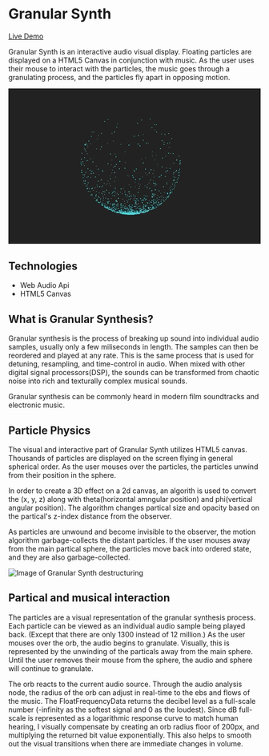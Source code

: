 # Granular Synth
[Live Demo](https://granular-synth.herokuapp.com/)

Granular Synth is an interactive audio visual display. Floating particles are displayed on a HTML5 Canvas in conjunction with music. As the user uses their mouse to interact with the particles, the music goes through a granulating process, and the particles fly apart in opposing motion. 

![Image of Granular Synth](https://github.com/pb-nowa/Virtual-Synthesizer/blob/master/assets/screenshots/granular-synth-main.gif)

## Technologies

* Web Audio Api
* HTML5 Canvas

## What is Granular Synthesis?

Granular synthesis is the process of breaking up sound into individual audio samples, usually only a few miliseconds in length. The samples can then be reordered and played at any rate. This is the same process that is used for detuning, resampling, and time-control in audio. When mixed with other digital signal processors(DSP), the sounds can be transformed from chaotic noise into rich and texturally complex musical sounds. 

Granular synthesis can be commonly heard in modern film soundtracks and electronic music. 

## Particle Physics

The visual and interactive part of Granular Synth utilizes HTML5 canvas. Thousands of particles are displayed on the screen flying in general spherical order. As the user mouses over the particles, the particles unwind from their position in the sphere. 

In order to create a 3D effect on a 2d canvas, an algorith is used to convert the (x, y, z) along with theta(horizontal amngular position) and phi(vertical angular position). The algorithm changes partical size and opacity based on the partical's z-index distance from the observer.

As particles are unwound and become invisible to the observer, the motion algorithm garbage-collects the distant particles. If the user mouses away from the main partical sphere, the particles move back into ordered state, and they are also garbage-collected.

![Image of Granular Synth destructuring](https://github.com/pb-nowa/Virtual-Synthesizer/blob/master/assets/screenshots/granular-synth-destructure.gif)

## Partical and musical interaction

The particles are a visual representation of the granular synthesis process. Each particle can be viewed as an individual audio sample being played back. (Except that there are only 1300 instead of 12 million.) As the user mouses over the orb, the audio begins to granulate. Visually, this is represented by the unwinding of the particals away from the main sphere. Until the user removes their mouse from the sphere, the audio and sphere will continue to granulate. 

The orb reacts to the current audio source. Through the audio analysis node, the radius of the orb can adjust in real-time to the ebs and flows of the music. The FloatFrequencyData returns the decibel level as a full-scale number (-infinity as the softest signal and 0 as the loudest). Since dB full-scale is represented as a logarithmic response curve to match human hearing, I visually compensate by creating an orb radius floor of 200px, and multiplying the returned bit value exponentially. This also helps to smooth out the visual transitions when there are immediate changes in volume.

